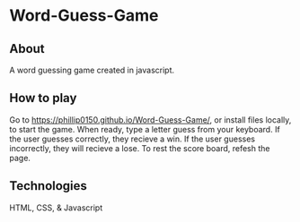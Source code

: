 # Word-Guess-Game

## About

A word guessing game created in javascript. 

## How to play

Go to https://phillip0150.github.io/Word-Guess-Game/, or install files locally, to start the game. When ready, type a letter guess from your keyboard. If the user guesses correctly, they recieve a win. If the user guesses incorrectly, they will recieve a lose. To rest the score board, refesh the page.

## Technologies 

HTML, CSS, & Javascript

